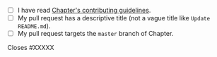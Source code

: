 <!-- Please follow the below checklist and put an `x` in each of the boxes to agree with the statement, like this: [x]. 

It will ensure that our team takes your pull request seriously. -->

- [ ] I have read [Chapter's contributing guidelines](https://github.com/freeCodeCamp/chapter/blob/master/CONTRIBUTING.md).
- [ ] My pull request has a descriptive title (not a vague title like `Update README.md`).
- [ ] My pull request targets the `master` branch of Chapter.

<!-- If your pull request closes a GitHub issue, replace the XXXXX below with the issue number. -->
Closes #XXXXX
